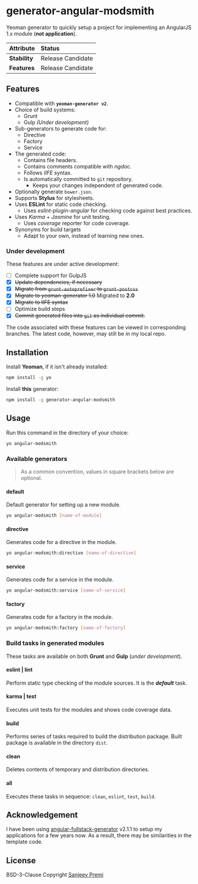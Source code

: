 # generator-angular-modsmith
Yeoman generator to quickly setup a project for implementing an AngularJS 1.x module (**not application**).

| Attribute | Status|
| :--- | :--- |
| **Stability** | Release Candidate |
| **Features**  | Release Candidate |

## Features
- Compatible with **`yeoman-generator v2`**.
- Choice of build systems:
  - Grunt
  - Gulp _(Under development)_
- Sub-generators to generate code for:
  - Directive
  - Factory
  - Service
- The generated code:
  - Contains file headers.
  - Contains comments compatible with *ngdoc*.
  - Follows *IIFE* syntax.
  - Is automatically committed to `git` repository.
    - Keeps your changes independent of generated code.
- Optionally generate `bower.json`.
- Supports **Stylus** for stylesheets.
- Uses **ESLint** for static code checking.
  - Uses *eslint-plugin-angular* for checking code against best practices.
- Uses *Karma* + *Jasmine* for unit testing.
  - Uses *coverage* reporter for code coverage.
- Synonyms for build targets
  - Adapt to your own, instead of learning new ones.

### Under development
These features are under active development:
- [ ] Complete support for GulpJS
- [x] ~~Update dependencies, if necessary~~
- [x] ~~Migrate from `grunt-autoprefixer` to `grunt-postcss`~~
- [x] ~~Migrate to yeoman-generator 1.0~~ Migrated to **2.0**
- [x] ~~Migrate to IIFE syntax~~
- [ ] Optimize build steps
- [x] ~~Commit generated files into `git` as individual commit.~~

The code associated with these features can be viewed in corresponding
branches. The latest code, however, may still be in my local repo.

## Installation
Install **Yeoman**, if it isn't already installed:
```sh
npm install -g yo
```
Install **this** generator:
```sh
npm install -g generator-angular-modsmith
```

## Usage
Run this command in the directory of your choice:
```sh
yo angular-modsmith
```
### Available generators

> As a common convention, values in square brackets below are optional.

#### default
Default generator for setting up a new module.
```sh
yo angular-modsmith [name-of-module]
```
#### directive
Generates code for a directive in the module.
```sh
yo angular-modsmith:directive [name-of-directive]
```
#### service
Generates code for a service in the module.
```sh
yo angular-modsmith:service [name-of-service]
```
#### factory
Generates code for a factory in the module.
```sh
yo angular-modsmith:factory [name-of-factory]
```

### Build tasks in generated modules
These tasks are available on both **Grunt** and **Gulp** (_under development_).
#### eslint | lint
Perform static type checking of the module sources. It is the _**default**_ task.

#### karma | test
Executes unit tests for the modules and shows code coverage data.

#### build
Performs series of tasks required to build the distribution package.
Built package is available in the directory `dist`.

#### clean
Deletes contents of temporary and distribution directories.

#### all
Executes these tasks in sequence: `clean`, `eslint`, `test`, `build`.

## Acknowledgement
I have been using [angular-fullstack-generator](https://github.com/angular-fullstack/generator-angular-fullstack) v2.1.1 to setup my applications for a few years now. As a result, there may be similarities in the template code.

## License
BSD-3-Clause Copyright [Sanjeev Premi](spremi@ymail.com)
